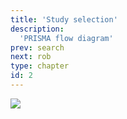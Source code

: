 ```yaml
---
title: 'Study selection'
description:
  'PRISMA flow diagram'
prev: search
next: rob
type: chapter
id: 2
---
```


<exercise id="1" title="PRISMA flow diagram">

<img src="/gofer_core_low.png" />

</exercise>
